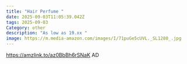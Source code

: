```yaml
---
title: "Hair Perfume "
date: 2025-09-03T11:05:39.042Z
tags: 2025-09-03
Category: other
description: "As low as 19.xx "
image: https://m.media-amazon.com/images/I/71puGe5cUVL._SL1280_.jpg
---
```

https://amzlink.to/az0BbBh6rSNaK
AD